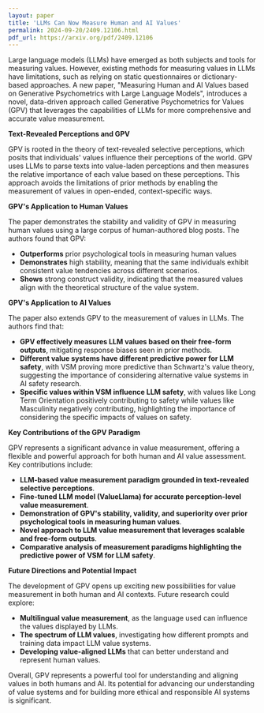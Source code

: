 ```yaml
---
layout: paper
title: 'LLMs Can Now Measure Human and AI Values'
permalink: 2024-09-20/2409.12106.html
pdf_url: https://arxiv.org/pdf/2409.12106
---
```


Large language models (LLMs) have emerged as both subjects and tools for measuring values.  However, existing methods for measuring values in LLMs have limitations, such as relying on static questionnaires or  dictionary-based approaches. A new paper, "Measuring Human and AI Values based on Generative Psychometrics with Large Language Models", introduces a novel, data-driven approach called Generative Psychometrics for Values (GPV) that leverages the capabilities of LLMs for more comprehensive and accurate value measurement.

**Text-Revealed Perceptions and GPV**

GPV is rooted in the theory of text-revealed selective perceptions, which posits that individuals' values influence their perceptions of the world.  GPV uses LLMs to parse texts into value-laden perceptions and then measures the relative importance of each value based on these perceptions.  This approach avoids the limitations of prior methods by enabling the measurement of values in open-ended, context-specific ways.

**GPV's Application to Human Values**

The paper demonstrates the stability and validity of GPV in measuring human values using a large corpus of human-authored blog posts.  The authors found that GPV:

* **Outperforms** prior psychological tools in measuring human values
* **Demonstrates** high stability, meaning that the same individuals exhibit consistent value tendencies across different scenarios.
* **Shows** strong construct validity, indicating that the measured values align with the theoretical structure of the value system.

**GPV's Application to AI Values**

The paper also extends GPV to the measurement of values in LLMs. The authors find that:

* **GPV effectively measures LLM values based on their free-form outputs**, mitigating response biases seen in prior methods.
* **Different value systems have different predictive power for LLM safety**, with VSM proving more predictive than Schwartz's value theory, suggesting the importance of considering alternative value systems in AI safety research.
* **Specific values within VSM influence LLM safety**, with values like Long Term Orientation positively contributing to safety while values like Masculinity negatively contributing, highlighting the importance of considering the specific impacts of values on safety.

**Key Contributions of the GPV Paradigm**

GPV represents a significant advance in value measurement, offering a flexible and powerful approach for both human and AI value assessment.  Key contributions include:

* **LLM-based value measurement paradigm grounded in text-revealed selective perceptions**.
* **Fine-tuned LLM model (ValueLlama) for accurate perception-level value measurement**.
* **Demonstration of GPV's stability, validity, and superiority over prior psychological tools in measuring human values**.
* **Novel approach to LLM value measurement that leverages scalable and free-form outputs**.
* **Comparative analysis of measurement paradigms highlighting the predictive power of VSM for LLM safety**.

**Future Directions and Potential Impact**

The development of GPV opens up exciting new possibilities for value measurement in both human and AI contexts.  Future research could explore:

* **Multilingual value measurement**, as the language used can influence the values displayed by LLMs.
* **The spectrum of LLM values**,  investigating how different prompts and training data impact LLM value systems.
* **Developing value-aligned LLMs** that can better understand and represent human values.

Overall, GPV represents a powerful tool for understanding and aligning values in both humans and AI.  Its potential for advancing our understanding of value systems and for building more ethical and responsible AI systems is significant.